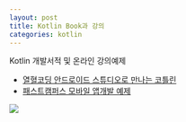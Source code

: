 ```yaml
---
layout: post
title: Kotlin Book과 강의 
categories: kotlin
---
```


Kotlin 개발서적 및 온라인 강의예제 

- [열혈코딩 안드로이드 스튜디오로 만나는 코틀린](https://github.com/VintageAppMaker/AndroidOnePointLessson)
- [패스트캠퍼스 모바일 앱개발 예제](https://github.com/VintageAppMaker/FastCampusKotlin)


![](https://camo.githubusercontent.com/4183e457db09aa89476cc96afce8b8f66ab5ffed/68747470733a2f2f74312e6461756d63646e2e6e65742f6366696c652f746973746f72792f393945383244343835433142303234373235)
